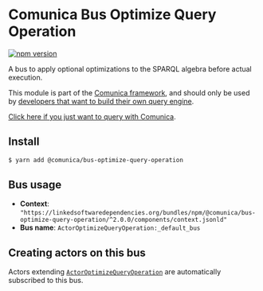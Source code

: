 # Comunica Bus Optimize Query Operation

[![npm version](https://badge.fury.io/js/%40comunica%2Fbus-optimize-query-operation.svg)](https://www.npmjs.com/package/@comunica/bus-optimize-query-operation)

A bus to apply optional optimizations to the SPARQL algebra before actual execution.

This module is part of the [Comunica framework](https://github.com/comunica/comunica),
and should only be used by [developers that want to build their own query engine](https://comunica.dev/docs/modify/).

[Click here if you just want to query with Comunica](https://comunica.dev/docs/query/).

## Install

```bash
$ yarn add @comunica/bus-optimize-query-operation
```

## Bus usage

* **Context**: `"https://linkedsoftwaredependencies.org/bundles/npm/@comunica/bus-optimize-query-operation/^2.0.0/components/context.jsonld"`
* **Bus name**: `ActorOptimizeQueryOperation:_default_bus`

## Creating actors on this bus

Actors extending [`ActorOptimizeQueryOperation`](https://comunica.github.io/comunica/classes/_comunica_bus_optimize_query_operation.ActorOptimizeQueryOperation.html) are automatically subscribed to this bus.

